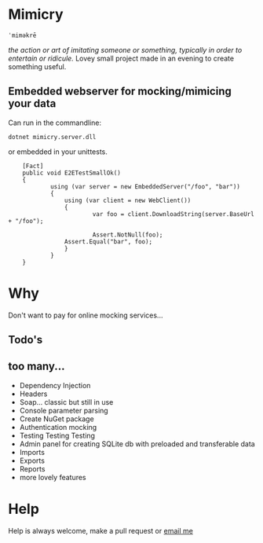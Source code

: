 
# Mimicry

`ˈmiməkrē`
	
<i>the action or art of imitating someone or something, typically in order to entertain or ridicule.</i>
Lovey small project made in an evening to create something useful.

## Embedded webserver for mocking/mimicing your data

Can run in the commandline:

`dotnet mimicry.server.dll`

or embedded in your unittests.

```
	[Fact]
	public void E2ETestSmallOk()
	{
    		using (var server = new EmbeddedServer("/foo", "bar"))
    		{
        		using (var client = new WebClient())
        		{
            			var foo = client.DownloadString(server.BaseUrl + "/foo");

            			Assert.NotNull(foo);
				Assert.Equal("bar", foo);
        		}
    		}
	}
```

# Why

Don't want to pay for online mocking services...

## Todo's

## too many...
- Dependency Injection
- Headers
- Soap... classic but still in use
- Console parameter parsing
- Create NuGet package
- Authentication mocking
- Testing Testing Testing
- Admin panel for creating SQLite db with preloaded and transferable data
- Imports
- Exports
- Reports
- more lovely features

# Help

Help is always welcome, make a pull request or [email me](mailto:martijn@vaandering.net)
